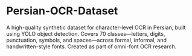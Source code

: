 # Persian-OCR-Dataset
A high-quality synthetic dataset for character-level OCR in Persian, built using YOLO object detection. Covers 70 classes—letters, digits, punctuation, symbols, and spaces—across formal, informal, and handwritten-style fonts. Created as part of omni-font OCR research.
